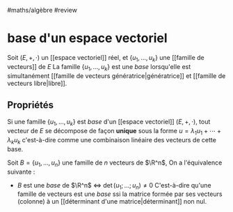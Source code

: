 #maths/algèbre #review 
# base d'un espace vectoriel
Soit $(E, +, \cdot)$ un [[espace vectoriel]] réel, et $\{u_1,\ldots,u_k\}$ une [[famille de vecteurs]] de $E$
La famille $\{u_1,\ldots,u_k\}$ est une _base_ lorsqu'elle est simultanément [[famille de vecteurs génératrice|génératrice]] et [[famille de vecteurs libre|libre]].

## Propriétés
Si une famille $\{u_1,\ldots,u_k\}$ est _base_ d'un [[espace vectoriel]] $(E,+,\cdot)$,
tout vecteur de $E$ se décompose de façon **unique** sous la forme $u = \lambda_1u_1+\cdots+\lambda_ku_k$
c'est-à-dire comme une combinaison linéaire des vecteurs de cette base.


Soit $B=\{u_1,\ldots,u_n\}$ une famille de $n$ vecteurs de $\R^n$, On a l'équivalence suivante :
 - $B$ est une _base_ de $\R^n$   $\iff$    $\det(u_1;\ldots;u_n) \neq 0$ 
C'est-à-dire qu'une famille de vecteurs est une _base_ ssi la matrice formée par ses vecteurs (colonne) à un [[déterminant d'une matrice|déterminant]] non nul.